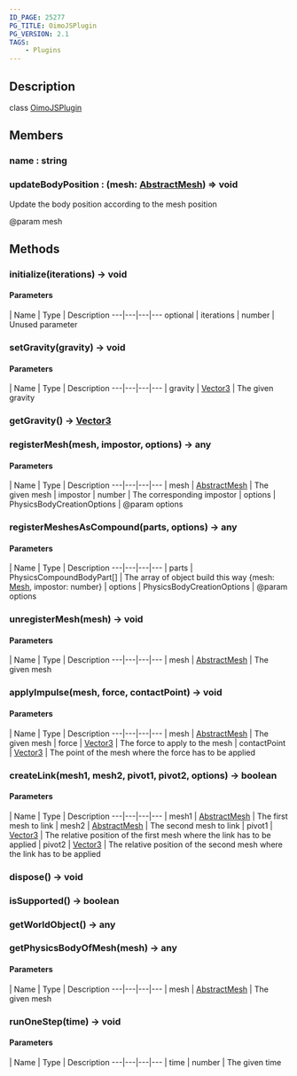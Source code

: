 ```yaml
---
ID_PAGE: 25277
PG_TITLE: OimoJSPlugin
PG_VERSION: 2.1
TAGS:
    - Plugins
---
```

## Description

class [OimoJSPlugin](/classes/2.3/OimoJSPlugin)



## Members

### name : string



### updateBodyPosition : (mesh: [AbstractMesh](/classes/2.3/AbstractMesh)) =&gt; void

Update the body position according to the mesh position

@param mesh

## Methods

### initialize(iterations) &rarr; void



#### Parameters
 | Name | Type | Description
---|---|---|---
optional | iterations | number |   Unused parameter

### setGravity(gravity) &rarr; void



#### Parameters
 | Name | Type | Description
---|---|---|---
 | gravity | [Vector3](/classes/2.3/Vector3) |   The given gravity

### getGravity() &rarr; [Vector3](/classes/2.3/Vector3)


### registerMesh(mesh, impostor, options) &rarr; any



#### Parameters
 | Name | Type | Description
---|---|---|---
 | mesh | [AbstractMesh](/classes/2.3/AbstractMesh) |   The given mesh
 | impostor | number |   The corresponding impostor
 | options | PhysicsBodyCreationOptions |   @param options
### registerMeshesAsCompound(parts, options) &rarr; any



#### Parameters
 | Name | Type | Description
---|---|---|---
 | parts | PhysicsCompoundBodyPart[] |   The array of object build this way {mesh: [Mesh](/classes/2.3/Mesh), impostor: number}
 | options | PhysicsBodyCreationOptions |   @param options
### unregisterMesh(mesh) &rarr; void



#### Parameters
 | Name | Type | Description
---|---|---|---
 | mesh | [AbstractMesh](/classes/2.3/AbstractMesh) |   The given mesh

### applyImpulse(mesh, force, contactPoint) &rarr; void



#### Parameters
 | Name | Type | Description
---|---|---|---
 | mesh | [AbstractMesh](/classes/2.3/AbstractMesh) |   The given mesh
 | force | [Vector3](/classes/2.3/Vector3) |   The force to apply to the mesh
 | contactPoint | [Vector3](/classes/2.3/Vector3) |   The point of the mesh where the force has to be applied
### createLink(mesh1, mesh2, pivot1, pivot2, options) &rarr; boolean



#### Parameters
 | Name | Type | Description
---|---|---|---
 | mesh1 | [AbstractMesh](/classes/2.3/AbstractMesh) |   The first mesh to link
 | mesh2 | [AbstractMesh](/classes/2.3/AbstractMesh) |   The second mesh to link
 | pivot1 | [Vector3](/classes/2.3/Vector3) |   The relative position of the first mesh where the link has to be applied
 | pivot2 | [Vector3](/classes/2.3/Vector3) |   The relative position of the second mesh where the link has to be applied
### dispose() &rarr; void


### isSupported() &rarr; boolean


### getWorldObject() &rarr; any


### getPhysicsBodyOfMesh(mesh) &rarr; any



#### Parameters
 | Name | Type | Description
---|---|---|---
 | mesh | [AbstractMesh](/classes/2.3/AbstractMesh) |   The given mesh

### runOneStep(time) &rarr; void



#### Parameters
 | Name | Type | Description
---|---|---|---
 | time | number |   The given time

